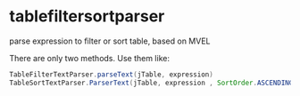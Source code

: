 # tablefiltersortparser
parse expression to filter or sort table, based on MVEL

There are only two methods. Use them like:
```java
TableFilterTextParser.parseText(jTable, expression)
TableSortTextParser.ParserText(jTable, expression , SortOrder.ASCENDING);
```
